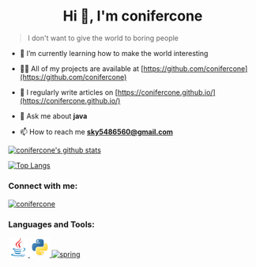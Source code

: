 <h1 align="center">Hi 👋, I'm conifercone</h1>

> I don't want to give the world to boring people

- 🌱 I’m currently learning how to make the world interesting

- 👨‍💻 All of my projects are available at [https://github.com/conifercone](https://github.com/conifercone)

- 📝 I regularly write articles on [https://conifercone.github.io/](https://conifercone.github.io/)

- 💬 Ask me about **java**

- 📫 How to reach me **sky5486560@gmail.com**

[![conifercone's github stats](https://github-readme-stats.vercel.app/api?username=conifercone&show_icons=true)](https://github.com/anuraghazra/github-readme-stats)

[![Top Langs](https://github-readme-stats.vercel.app/api/top-langs/?username=conifercone&layout=compact)](https://github.com/anuraghazra/github-readme-stats)

<h3 align="left">Connect with me:</h3>
<p align="left">
<a href="https://twitter.com/conifercones" target="blank"><img align="center" src="https://raw.githubusercontent.com/rahuldkjain/github-profile-readme-generator/master/src/images/icons/Social/twitter.svg" alt="conifercone" height="30" width="40" /></a>
</p>

<h3 align="left">Languages and Tools:</h3>
<p align="left"> <a href="https://www.java.com" target="_blank"> <img src="https://raw.githubusercontent.com/devicons/devicon/master/icons/java/java-original.svg" alt="java" width="40" height="40"/> </a> <a href="https://www.python.org" target="_blank"> <img src="https://raw.githubusercontent.com/devicons/devicon/master/icons/python/python-original.svg" alt="python" width="40" height="40"/> </a> <a href="https://spring.io/" target="_blank"> <img src="https://www.vectorlogo.zone/logos/springio/springio-icon.svg" alt="spring" width="40" height="40"/> </a> </p>
